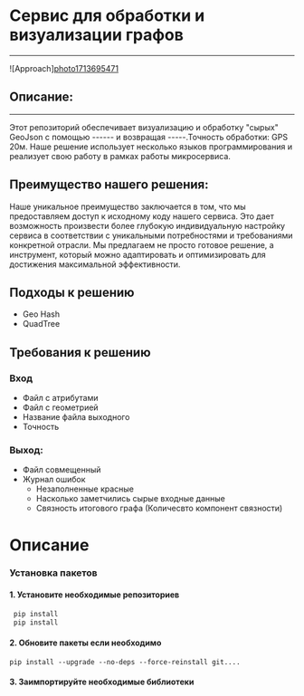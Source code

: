 # Сервис для обработки и визуализации графов
____
![Approach][photo1713695471](https://github.com/AleX-PirS/nuclear_it_hack_2024/assets/160402650/98cc5d2e-e39a-47d0-9a82-405214a59ffb)



## Описание:

____


Этот репозиторий обеспечивает визуализацию и обработку "сырых" GeoJson c помощью ------ и возвращая -----.Точность обработки: GPS 20м.
Наше решение использует несколько языков программирования и реализует свою работу в рамках работы микросервиса.


## Преимущество нашего решения: 
Наше уникальное преимущество заключается в том, что мы предоставляем доступ к исходному коду нашего сервиса. Это дает возможность произвести более глубокую индивидуальную настройку сервиса в соответствии с уникальными потребностями и требованиями конкретной отрасли. Мы предлагаем не просто готовое решение, а инструмент, который можно адаптировать и оптимизировать для достижения максимальной эффективности.


## Подходы к решению
* Geo Hash 
* QuadTree
## Требования к решению
### Вход
* Файл с атрибутами
* Файл с геометрией
* Название файла выходного
* Точность
### Выход:
* Файл совмещенный
* Журнал ошибок
  - Незаполненные красные
  - Насколько заметчились сырые входные данные
  - Связность итогового графа (Количесвто компонент связности) 
# Описание

### Установка пакетов

#### 1. Установите необходимые репозиториев 
```python
 pip install 
 pip install 
```
#### 2. Обновите пакеты если необходимо

```
pip install --upgrade --no-deps --force-reinstall git....
```

#### 3. Заимпортируйте необходимые библиотеки

